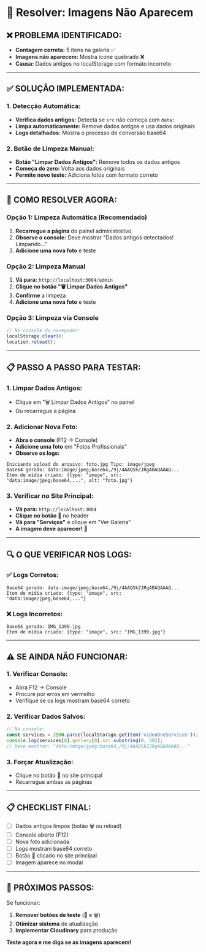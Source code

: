 # 🔧 Resolver: Imagens Não Aparecem

## **❌ PROBLEMA IDENTIFICADO:**

- **Contagem correta:** 5 itens na galeria ✅
- **Imagens não aparecem:** Mostra ícone quebrado ❌
- **Causa:** Dados antigos no localStorage com formato incorreto

---

## **✅ SOLUÇÃO IMPLEMENTADA:**

### **1. Detecção Automática:**
- **Verifica dados antigos:** Detecta se `src` não começa com `data:`
- **Limpa automaticamente:** Remove dados antigos e usa dados originais
- **Logs detalhados:** Mostra o processo de conversão base64

### **2. Botão de Limpeza Manual:**
- **Botão "Limpar Dados Antigos":** Remove todos os dados antigos
- **Começa do zero:** Volta aos dados originais
- **Permite novo teste:** Adiciona fotos com formato correto

---

## **🧪 COMO RESOLVER AGORA:**

### **Opção 1: Limpeza Automática (Recomendado)**
1. **Recarregue a página** do painel administrativo
2. **Observe o console:** Deve mostrar "Dados antigos detectados! Limpando..."
3. **Adicione uma nova foto** e teste

### **Opção 2: Limpeza Manual**
1. **Vá para:** `http://localhost:3004/admin`
2. **Clique no botão "🗑️ Limpar Dados Antigos"**
3. **Confirme** a limpeza
4. **Adicione uma nova foto** e teste

### **Opção 3: Limpeza via Console**
```javascript
// No console do navegador:
localStorage.clear();
location.reload();
```

---

## **📋 PASSO A PASSO PARA TESTAR:**

### **1. Limpar Dados Antigos:**
- Clique em "🗑️ Limpar Dados Antigos" no painel
- Ou recarregue a página

### **2. Adicionar Nova Foto:**
- **Abra o console** (F12 → Console)
- **Adicione uma foto** em "Fotos Profissionais"
- **Observe os logs:**

```
Iniciando upload do arquivo: foto.jpg Tipo: image/jpeg
Base64 gerado: data:image/jpeg;base64,/9j/4AAQSkZJRgABAQAAAQ...
Item de mídia criado: {type: "image", src: "data:image/jpeg;base64,...", alt: "foto.jpg"}
```

### **3. Verificar no Site Principal:**
- **Vá para:** `http://localhost:3004`
- **Clique no botão 🔄** no header
- **Vá para "Serviços"** e clique em "Ver Galeria"
- **A imagem deve aparecer!** 🎉

---

## **🔍 O QUE VERIFICAR NOS LOGS:**

### **✅ Logs Corretos:**
```
Base64 gerado: data:image/jpeg;base64,/9j/4AAQSkZJRgABAQAAAQ...
Item de mídia criado: {type: "image", src: "data:image/jpeg;base64,..."}
```

### **❌ Logs Incorretos:**
```
Base64 gerado: IMG_1399.jpg
Item de mídia criado: {type: "image", src: "IMG_1399.jpg"}
```

---

## **⚠️ SE AINDA NÃO FUNCIONAR:**

### **1. Verificar Console:**
- Abra F12 → Console
- Procure por erros em vermelho
- Verifique se os logs mostram base64 correto

### **2. Verificar Dados Salvos:**
```javascript
// No console:
const services = JSON.parse(localStorage.getItem('videoOneServices'));
console.log(services[0].gallery[0].src.substring(0, 50));
// Deve mostrar: "data:image/jpeg;base64,/9j/4AAQSkZJRgABAQAAAQ..."
```

### **3. Forçar Atualização:**
- Clique no botão 🔄 no site principal
- Recarregue ambas as páginas

---

## **📋 CHECKLIST FINAL:**

- [ ] Dados antigos limpos (botão 🗑️ ou reload)
- [ ] Console aberto (F12)
- [ ] Nova foto adicionada
- [ ] Logs mostram base64 correto
- [ ] Botão 🔄 clicado no site principal
- [ ] Imagem aparece no modal

---

## **🚀 PRÓXIMOS PASSOS:**

Se funcionar:
1. **Remover botões de teste** (🔄 e 🗑️)
2. **Otimizar sistema** de atualização
3. **Implementar Cloudinary** para produção

**Teste agora e me diga se as imagens aparecem!** 